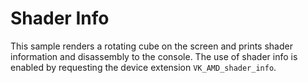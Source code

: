 # Shader Info

This sample renders a rotating cube on the screen and prints shader information
and disassembly to the console. The use of shader info is enabled by requesting
the device extension `VK_AMD_shader_info`.